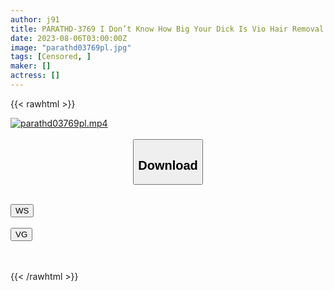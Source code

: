 ```yaml
---
author: j91
title: PARATHD-3769 I Don’t Know How Big Your Dick Is Vio Hair Removal Salon Where Women In Their 50s Go To Look For A Big Dick Practitioner
date: 2023-08-06T03:00:00Z
image: "parathd03769pl.jpg"
tags: [Censored, ]
maker: []
actress: []
---
```



{{< rawhtml >}}

<div class="video" data-videoid="sdqsmvdh6eyr">
    <a href="javascript:;">
        <img src="https://my.j91.asia/posts/parathd03769pl/parathd03769pl.jpg" width="WIDTH" height="HEIGHT" alt="parathd03769pl.mp4" loading="lazy">
    </a>
</div>

<script type="text/javascript" src="https://j91.asia/asset/on-demand-ws.js"></script>

<br>
  <link rel="stylesheet" href="https://j91.asia/asset/bs5.css">
  
  <center>
  <button class="btn btn-primary" type="button" data-bs-toggle="collapse" data-bs-target=".multi-collapse" aria-expanded="false" aria-controls="multiCollapseExample1 multiCollapseExample2"><h2>Download</h2></button></center>
</p>
<div class="row">
  <div class="col">
    <div class="collapse multi-collapse" id="multiCollapseExample1">
      <div class="card card-body">
	      	      <br>
<div class="buttons">  
<a href="https://wolfstream.tv/sdqsmvdh6eyr"><button class="btn-hover color-3"><i class="fa fa-download"></i> WS</button></a></div>
    </div>
  </div>
</div>
  <div class="col">
    <div class="collapse multi-collapse" id="multiCollapseExample2">
      <div class="card card-body">
	      <br>
<div class="buttons">
    <a href="https://vgembed.com/v/JzkPxzXdvLObydB"><button class="btn-hover color-9"><i class="fa fa-download"></i> VG</button></a></div>
<br><br>
      </div>
    </div>
  </div>
</div>

{{< /rawhtml >}}